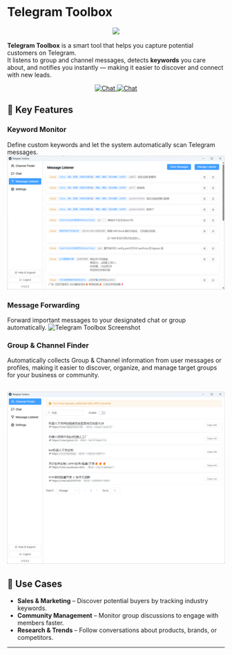 # Telegram Toolbox

<div align="center">
<img src="docs/screenshot/logo.png" style="width:50px"/>
</div>

**Telegram Toolbox** is a smart tool that helps you capture potential customers on Telegram.  
It listens to group and channel messages, detects **keywords** you care about, and notifies you instantly — making it
easier to discover and connect with new leads.

<p align="center">
<a href="./readme_zh.md" target="_blank">
<img src="https://img.shields.io/badge/%E4%B8%AD%E6%96%87%E7%89%88-e71b24?&color=e71b24&sanitize=true" alt="Chat"/>
</a>

<a href="https://t.me/jenkins_pro" target="_blank">
<img src="https://img.shields.io/badge/%40jenkins__pro-25a4e3?logo=telegram&logoColor=white&sanitize=true" alt="Chat"/>
</a>
</p>

## 🚀 Key Features  

### Keyword Monitor  

Define custom keywords and let the system automatically scan Telegram messages.
![Telegram Toolbox Screenshot](docs/screenshot/telegram-toolbox.png)

### Message Forwarding  
Forward important messages to your designated chat or group automatically.
![Telegram Toolbox Screenshot](docs/screenshot/alert.png)

### Group & Channel Finder  
Automatically collects Group & Channel information from user messages or profiles, making it easier to discover,
organize, and manage target groups for your business or community.

![Channel Finder](./docs/screenshot/channel_finder.png)
---

## 🎯 Use Cases  

- **Sales & Marketing** – Discover potential buyers by tracking industry keywords.
- **Community Management** – Monitor group discussions to engage with members faster.
- **Research & Trends** – Follow conversations about products, brands, or competitors.

---


